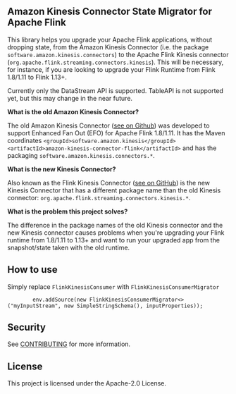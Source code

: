 ## Amazon Kinesis Connector State Migrator for Apache Flink

This library helps you upgrade your Apache Flink applications, without dropping state, 
from the Amazon Kinesis Connector (i.e. the package `software.amazon.kinesis.connectors`) to 
the Apache Flink Kinesis connector (`org.apache.flink.streaming.connectors.kinesis`). 
This will be necessary, for instance, if you are looking to upgrade your Flink Runtime from Flink 1.8/1.11 to Flink 1.13+.

Currently only the DataStream API is supported. TableAPI is not supported yet, but this may change in the near future.

**What is the old Amazon Kinesis Connector?**

The old Amazon Kinesis Connector ([see on Github](https://github.com/awslabs/amazon-kinesis-connector-flink)) was 
developed to support Enhanced Fan Out (EFO) for Apache Flink 1.8/1.11. It has the Maven coordinates
`<groupId>software.amazon.kinesis</groupId> <artifactId>amazon-kinesis-connector-flink</artifactId>` and has the packaging
`software.amazon.kinesis.connectors.*`.

**What is the new Kinesis Connector?**

Also known as the Flink Kinesis Connector ([see on GitHub](https://github.com/apache/flink-connector-aws)) is the new 
Kinesis Connector that has a different package name than the old Kinesis connector: `org.apache.flink.streaming.connectors.kinesis.*`.

**What is the problem this project solves?**

The difference in the package names of the old Kinesis connector and the new Kinesis connector causes problems when
you're upgrading your Flink runtime from 1.8/1.11 to 1.13+ and want to run your upgraded app from the snapshot/state taken with the old runtime.

## How to use

Simply replace `FlinkKinesisConsumer` with `FlinkKinesisConsumerMigrator`

```
        env.addSource(new FlinkKinesisConsumerMigrator<>("myInputStream", new SimpleStringSchema(), inputProperties));
```


## Security

See [CONTRIBUTING](CONTRIBUTING.md#security-issue-notifications) for more information.

## License

This project is licensed under the Apache-2.0 License.

